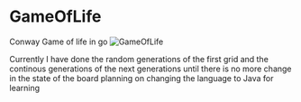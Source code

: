 # GameOfLife
Conway Game of life in go 
![GameOfLife](https://github.com/Frykits/GameOfLife/assets/88166479/de12fe66-a5a7-4aea-9152-d6d3f7aa399c)

Currently I have done the random generations of the first grid and the continous generations of the next generations until there is no more change in the state of the board planning on changing the language to Java for learning 
